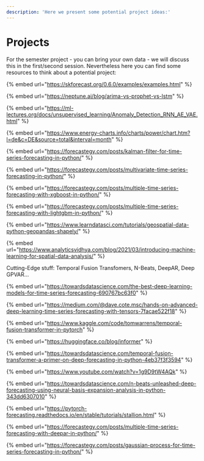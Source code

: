 ```yaml
---
description: 'Here we present some potential project ideas:'
---
```


# Projects

For the semester project - you can bring your own data - we will discuss this in the first/second session. Nevertheless here you can find some resources to think about a potential project:

{% embed url="https://skforecast.org/0.6.0/examples/examples.html" %}

{% embed url="https://neptune.ai/blog/arima-vs-prophet-vs-lstm" %}

{% embed url="https://ml-lectures.org/docs/unsupervised_learning/Anomaly_Detection_RNN_AE_VAE.html" %}

{% embed url="https://www.energy-charts.info/charts/power/chart.htm?l=de&c=DE&source=total&interval=month" %}

{% embed url="https://forecastegy.com/posts/kalman-filter-for-time-series-forecasting-in-python/" %}

{% embed url="https://forecastegy.com/posts/multivariate-time-series-forecasting-in-python/" %}

{% embed url="https://forecastegy.com/posts/multiple-time-series-forecasting-with-xgboost-in-python/" %}

{% embed url="https://forecastegy.com/posts/multiple-time-series-forecasting-with-lightgbm-in-python/" %}

{% embed url="https://www.learndatasci.com/tutorials/geospatial-data-python-geopandas-shapely/" %}

{% embed url="https://www.analyticsvidhya.com/blog/2021/03/introducing-machine-learning-for-spatial-data-analysis/" %}

Cutting-Edge stuff: Temporal Fusion Transfomers, N-Beats, DeepAR, Deep GPVAR...

{% embed url="https://towardsdatascience.com/the-best-deep-learning-models-for-time-series-forecasting-690767bc63f0" %}

{% embed url="https://medium.com/@dave.cote.msc/hands-on-advanced-deep-learning-time-series-forecasting-with-tensors-7facae522f18" %}

{% embed url="https://www.kaggle.com/code/tomwarrens/temporal-fusion-transformer-in-pytorch" %}

{% embed url="https://huggingface.co/blog/informer" %}

{% embed url="https://towardsdatascience.com/temporal-fusion-transformer-a-primer-on-deep-forecasting-in-python-4eb37f3f3594" %}

{% embed url="https://www.youtube.com/watch?v=1g9D9tW4AQk" %}

{% embed url="https://towardsdatascience.com/n-beats-unleashed-deep-forecasting-using-neural-basis-expansion-analysis-in-python-343dd6307010" %}

{% embed url="https://pytorch-forecasting.readthedocs.io/en/stable/tutorials/stallion.html" %}

{% embed url="https://forecastegy.com/posts/multiple-time-series-forecasting-with-deepar-in-python/" %}

{% embed url="https://forecastegy.com/posts/gaussian-process-for-time-series-forecasting-in-python/" %}
